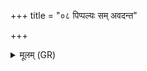 +++
title = "०८ पिप्पल्यः सम् अवदन्त"

+++
<details><summary>मूलम् (GR)</summary>

पिप्पल्यः सम् अवदन्त-  
-आयतीर् जननाद् अधि ।  
यं जीवम् अश्नवामहै  
न स रिष्याति पूरुषः ॥
</details>